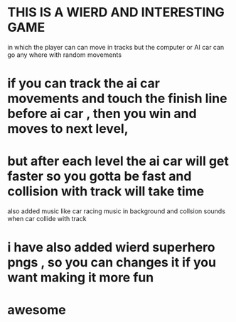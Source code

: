 # THIS IS A WIERD AND INTERESTING GAME 
in which the player can can move in tracks but the computer or AI car can go any where with random movements 

# if you can track the ai car movements and touch the finish line before ai car , then you win and moves to next level, 
# but after each level the ai car will get faster so you gotta be fast and collision with track will take time

also added music like car racing music in background and collsion sounds when car collide with track 

# i have also added wierd superhero pngs , so you can changes it if you want making it more fun 

# awesome 
